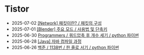 # Tistor<!-- RECENT POST START -->
- 2025-07-02 [[Network] 패킷이란? / 패킷의 구성](https://seulow-down.tistory.com/387)
- 2025-07-01 [[Blender] 주요 모드 / 사용법 및 단축키](https://seulow-down.tistory.com/386)
- 2025-06-30 [Programmers / 쿼드압축 후 개수 세기 / python 파이썬](https://seulow-down.tistory.com/385)
- 2025-06-28 [[Java] 자바 컴파일 과정](https://seulow-down.tistory.com/384)
- 2025-06-26 [백준 / 1138번 / 한 줄로 서기 / python 파이썬](https://seulow-down.tistory.com/383)
<!-- RECENT POST END -->
